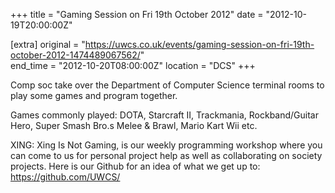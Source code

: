 +++
title = "Gaming Session on Fri 19th October 2012"
date = "2012-10-19T20:00:00Z"

[extra]
original = "https://uwcs.co.uk/events/gaming-session-on-fri-19th-october-2012-1474489067562/"    
end_time = "2012-10-20T08:00:00Z"
location = "DCS"
+++

Comp soc take over the Department of Computer Science terminal rooms to play some games and program together.

Games commonly played: DOTA, Starcraft II, Trackmania, Rockband/Guitar Hero, Super Smash Bro.s Melee & Brawl, Mario Kart Wii etc.

XING: Xing Is Not Gaming, is our weekly programming workshop where you can come to us for personal project help as well as collaborating on society projects. Here is our Github for an idea of what we get up to: https://github.com/UWCS/

